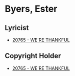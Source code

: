 # Byers, Ester

## Lyricist

- [20765 - WE'RE THANKFUL](/hymns/20765.md)

## Copyright Holder

- [20765 - WE'RE THANKFUL](/hymns/20765.md)

